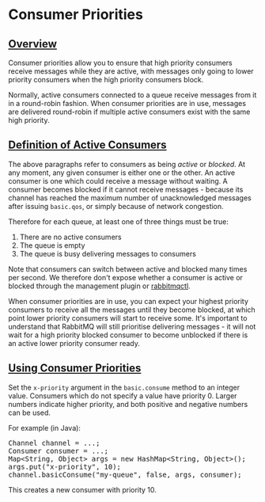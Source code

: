 <!--
Copyright (c) 2005-2023 Broadcom. All Rights Reserved. The term “Broadcom” refers to Broadcom Inc. and/or its subsidiaries.

All rights reserved. This program and the accompanying materials
are made available under the terms of the under the Apache License,
Version 2.0 (the "License”); you may not use this file except in compliance
with the License. You may obtain a copy of the License at

https://www.apache.org/licenses/LICENSE-2.0

Unless required by applicable law or agreed to in writing, software
distributed under the License is distributed on an "AS IS" BASIS,
WITHOUT WARRANTIES OR CONDITIONS OF ANY KIND, either express or implied.
See the License for the specific language governing permissions and
limitations under the License.
-->

# Consumer Priorities

## <a id="overview" class="anchor" href="#overview">Overview</a>

Consumer priorities allow you to ensure that high priority
consumers receive messages while they are active, with messages
only going to lower priority consumers when the high priority
consumers block.

Normally, active consumers connected to a queue receive messages
from it in a round-robin fashion. When consumer priorities are
in use, messages are delivered round-robin if multiple active
consumers exist with the same high priority.

## <a id="definitions" class="anchor" href="#definitions">Definition of Active Consumers</a>

The above paragraphs refer to consumers as being <i>active</i>
or <i>blocked</i>. At any moment, any given consumer is either
one or the other. An active consumer is one which could receive
a message without waiting. A consumer becomes blocked if it
cannot receive messages - because its channel has reached the
maximum number of unacknowledged messages after issuing
`basic.qos`, or simply because of network congestion.

Therefore for each queue, at least one of three things must be true:

1. There are no active consumers
2. The queue is empty
3. The queue is busy delivering messages to consumers

Note that consumers can switch between active and blocked many
times per second. We therefore don't expose whether a consumer
is active or blocked through the management plugin or
[rabbitmqctl](./cli.html).

When consumer priorities are in use, you can expect your highest
priority consumers to receive all the messages until they become
blocked, at which point lower priority consumers will start to
receive some. It's important to understand that RabbitMQ will
still prioritise delivering messages - it will not wait for a
high priority blocked consumer to become unblocked if there is
an active lower priority consumer ready.

## <a id="how-to-use" class="anchor" href="#how-to-use">Using Consumer Priorities</a>

Set the `x-priority` argument in the
`basic.consume` method to an integer value. Consumers
which do not specify a value have priority 0. Larger numbers
indicate higher priority, and both positive and negative numbers
can be used.

For example (in Java):

<pre class="lang-java">
Channel channel = ...;
Consumer consumer = ...;
Map&lt;String, Object> args = new HashMap&lt;String, Object>();
args.put("x-priority", 10);
channel.basicConsume("my-queue", false, args, consumer);
</pre>

This creates a new consumer with priority 10.
